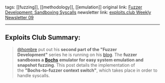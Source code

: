 tags: [[fuzzing]], [[methodology]], [[emulation]]
original link:  [Fuzzer Development: Sandboxing Syscalls](https://h0mbre.github.io/Lucid_Context_Switching/?ref=blog.exploits.club#)
newsletter link: [exploits.club Weekly Newsletter 09](https://blog.exploits.club/exploits-club-weekly-newsletter-09/)

---
## Exploits Club Summary:
> [@hombre](https://twitter.com/h0mbre_?ref=blog.exploits.club) put out his **second part of the "Fuzzer Development"** series he is running on his [blog](https://h0mbre.github.io/?ref=blog.exploits.club). The **fuzzer sandboxes a** [**Bochs**](https://bochs.sourceforge.io/?ref=blog.exploits.club) **emulator for easy system emulation and snapshot fuzzing**. This post details the implementation of the **"Bochs-to-fuzzer context switch"**, which takes place in order to handle syscalls.